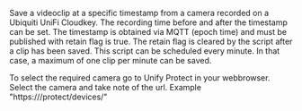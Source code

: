 Save a videoclip at a specific timestamp from a camera recorded on a Ubiquiti UniFi Cloudkey. The recording time before and after the timestamp can be set.
The timestamp is obtained via MQTT (epoch time) and must be published with retain flag is true. The retain flag is cleared by the script after a clip has been saved.
This script can be scheduled every minute. In that case, a maximum of one clip per minute can be saved.

To select the required camera go to Unify Protect in your webbrowser. Select the camera and take note of the url.
Example "https://<CloudkeyIPaddress>/protect/devices/<cameraID>"
